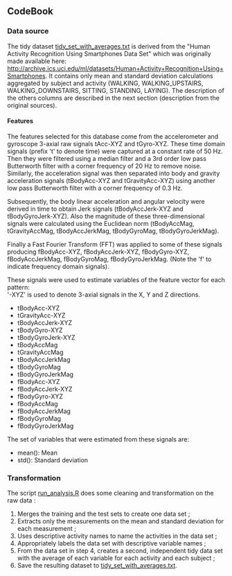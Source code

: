 ## CodeBook

### Data source
The tidy dataset [tidy_set_with_averages.txt](https://github.com/fgtech/coursera-getdata/blob/master/tidy_set_with_averages.txt) is derived from the "Human Activity Recognition Using Smartphones Data Set" which was originally made available here: http://archive.ics.uci.edu/ml/datasets/Human+Activity+Recognition+Using+Smartphones. It contains only mean and standard deviation calculations aggregated by subject and activity (WALKING, WALKING_UPSTAIRS, WALKING_DOWNSTAIRS, SITTING, STANDING, LAYING). The description of the others columns are described in the next section (description from the original sources).


#### Features
The features selected for this database come from the accelerometer and gyroscope 3-axial raw signals tAcc-XYZ and tGyro-XYZ. These time domain signals (prefix 't' to denote time) were captured at a constant rate of 50 Hz. Then they were filtered using a median filter and a 3rd order low pass Butterworth filter with a corner frequency of 20 Hz to remove noise. Similarly, the acceleration signal was then separated into body and gravity acceleration signals (tBodyAcc-XYZ and tGravityAcc-XYZ) using another low pass Butterworth filter with a corner frequency of 0.3 Hz. 

Subsequently, the body linear acceleration and angular velocity were derived in time to obtain Jerk signals (tBodyAccJerk-XYZ and tBodyGyroJerk-XYZ). Also the magnitude of these three-dimensional signals were calculated using the Euclidean norm (tBodyAccMag, tGravityAccMag, tBodyAccJerkMag, tBodyGyroMag, tBodyGyroJerkMag). 

Finally a Fast Fourier Transform (FFT) was applied to some of these signals producing fBodyAcc-XYZ, fBodyAccJerk-XYZ, fBodyGyro-XYZ, fBodyAccJerkMag, fBodyGyroMag, fBodyGyroJerkMag. (Note the 'f' to indicate frequency domain signals). 

These signals were used to estimate variables of the feature vector for each pattern:  
'-XYZ' is used to denote 3-axial signals in the X, Y and Z directions.

- tBodyAcc-XYZ
- tGravityAcc-XYZ
- tBodyAccJerk-XYZ
- tBodyGyro-XYZ
- tBodyGyroJerk-XYZ
- tBodyAccMag
- tGravityAccMag
- tBodyAccJerkMag
- tBodyGyroMag
- tBodyGyroJerkMag
- fBodyAcc-XYZ
- fBodyAccJerk-XYZ
- fBodyGyro-XYZ
- fBodyAccMag
- fBodyAccJerkMag
- fBodyGyroMag
- fBodyGyroJerkMag

The set of variables that were estimated from these signals are: 
- mean(): Mean 
- std(): Standard deviation


### Transformation
The script [run_analysis.R](https://github.com/fgtech/coursera-getdata/blob/master/run_analysis.R) does some cleaning and transformation on the raw data :
  1. Merges the training and the test sets to create one data set ;
  2. Extracts only the measurements on the mean and standard deviation for each measurement ; 
  3. Uses descriptive activity names to name the activities in the data set ;
  4. Appropriately labels the data set with descriptive variable names ;
  5. From the data set in step 4, creates a second, independent tidy data set with the average of each variable for each activity and each subject ;
  6. Save the resulting dataset to [tidy_set_with_averages.txt](https://github.com/fgtech/coursera-getdata/blob/master/tidy_set_with_averages.txt).
